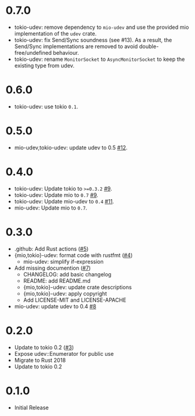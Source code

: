 # 0.7.0

- tokio-udev: remove dependency to `mio-udev` and use the provided
mio implementation of the `udev` crate.
- tokio-udev: fix Send/Sync soundness (see #13). As a result, the Send/Sync implementations
are removed to avoid double-free/undefined behaviour.
- tokio-udev: rename `MonitorSocket` to `AsyncMonitorSocket` to keep the existing type from
udev.

# 0.6.0

- tokio-udev: use tokio `0.1`.

# 0.5.0

- mio-udev,tokio-udev: update udev to 0.5 [#12](https://github.com/jeandudey/tokio-udev/pull/12).

# 0.4.0

- tokio-udev: Update tokio to `>=0.3.2` [#9](https://github.com/jeandudey/tokio-udev/pull/9).
- tokio-udev: Update mio to `0.7` [#9](https://github.com/jeandudey/tokio-udev/pull/9).
- tokio-udev: Update mio-udev to `0.4` [#11](https://github.com/jeandudey/tokio-udev/pull/11).
- mio-udev: Update mio to `0.7`.

# 0.3.0

- .github: Add Rust actions ([#5](https://github.com/jeandudey/tokio-udev/pull/5))
- {mio,tokio}-udev: format code with rustfmt ([#4](https://github.com/jeandudey/tokio-udev/pull/4))
  - mio-udev: simplify if-expression
- Add missing documention ([#7](https://github.com/jeandudey/tokio-udev/pull/7))
  - CHANGELOG: add basic changelog
  - README: add README.md
  - {mio,tokio}-udev: update crate descriptions
  - {mio,tokio}-udev: apply copyright
  - Add LICENSE-MIT and LICENSE-APACHE
- mio-udev: update udev to 0.4 [#8](https://github.com/jeandudey/tokio-udev/pull/8)

# 0.2.0

- Update to tokio 0.2 ([#3](https://github.com/jeandudey/tokio-udev/pull/3))
 - Expose udev::Enumerator for public use
 - Migrate to Rust 2018
 - Update to tokio 0.2

# 0.1.0

- Initial Release
